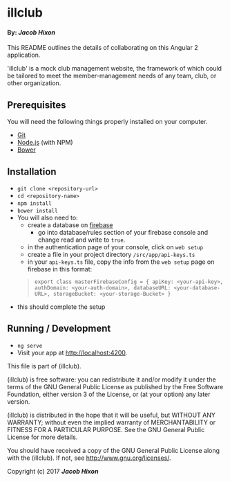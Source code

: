 # illclub

#### By: _Jacob Hixon_

This README outlines the details of collaborating on this Angular 2 application.

'illclub' is a mock club management website, the framework of which could be tailored to meet the member-management needs of any team, club, or other organization.

## Prerequisites

You will need the following things properly installed on your computer.

* [Git](https://git-scm.com/)
* [Node.js](https://nodejs.org/) (with NPM)
* [Bower](https://bower.io/)

## Installation

* `git clone <repository-url>`
* `cd <repository-name>`
* `npm install`
* `bower install`
* You will also need to:
    * create a database on [firebase](https://firebase.google.com)
      * go into database/rules section of your firebase console and change read and write to `true`.
    * in the authentication page of your console, click on `web setup`
    * create a file in your project directory `/src/app/api-keys.ts`
    * in your `api-keys.ts` file, copy the info from the `web setup` page on firebase in this format:
    >  `export class masterFirebaseConfig = {
    >      apiKey: <your-api-key>,
    >      authDomain: <your-auth-domain>,
    >      databaseURL: <your-database-URL>,
    >      storageBucket: <your-storage-Bucket>
    >    }`
* this should complete the setup

## Running / Development

* `ng serve`
* Visit your app at [http://localhost:4200](http://localhost:4200).


This file is part of (illclub).

  (illclub) is free software: you can redistribute it and/or modify
  it under the terms of the GNU General Public License as published by
  the Free Software Foundation, either version 3 of the License, or
  (at your option) any later version.

  (illclub) is distributed in the hope that it will be useful,
  but WITHOUT ANY WARRANTY; without even the implied warranty of
  MERCHANTABILITY or FITNESS FOR A PARTICULAR PURPOSE.  See the
  GNU General Public License for more details.

  You should have received a copy of the GNU General Public License
  along with the (illclub). If not, see <http://www.gnu.org/licenses/>.

Copyright (c) 2017 **_Jacob Hixon_**

